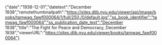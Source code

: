 {"date":"1938-12-01","datetext":"December 1938","remotethumbnailpath":"https://sites.dlib.nyu.edu/viewer/api/image/books/tamwag_fawf000064/1/full/250,/0/default.jpg","ss_book_identifier":"tamwag_fawf000064","ss_publication_date_text":"December 1938","title":"The Fight for Peace and Democracy, December 1938","viewerURL":"https://sites.dlib.nyu.edu/viewer/books/tamwag_fawf000064"}